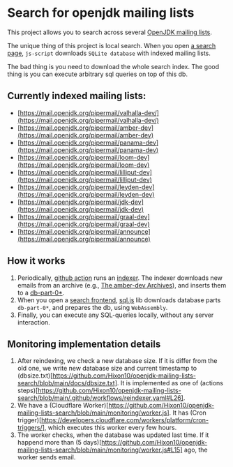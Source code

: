 # Search for openjdk mailing lists

This project allows you to search across several [OpenJDK mailing lists](https://mail.openjdk.org/mailman/listinfo). 

The unique thing of this project is local search. When you open [a search page](https://hixon10.github.io/openjdk-mailing-lists-search/), `js-script` downloads `SQLite database` with indexed mailing lists.

The bad thing is you need to download the whole search index. The good thing is you can execute arbitrary sql queries on top of this db.

## Currently indexed mailing lists:
- [https://mail.openjdk.org/pipermail/valhalla-dev/](https://mail.openjdk.org/pipermail/valhalla-dev/)
- [https://mail.openjdk.org/pipermail/amber-dev](https://mail.openjdk.org/pipermail/amber-dev)
- [https://mail.openjdk.org/pipermail/panama-dev](https://mail.openjdk.org/pipermail/panama-dev)
- [https://mail.openjdk.org/pipermail/loom-dev](https://mail.openjdk.org/pipermail/loom-dev)
- [https://mail.openjdk.org/pipermail/lilliput-dev](https://mail.openjdk.org/pipermail/lilliput-dev)
- [https://mail.openjdk.org/pipermail/leyden-dev](https://mail.openjdk.org/pipermail/leyden-dev)
- [https://mail.openjdk.org/pipermail/jdk-dev](https://mail.openjdk.org/pipermail/jdk-dev)
- [https://mail.openjdk.org/pipermail/graal-dev](https://mail.openjdk.org/pipermail/graal-dev)
- [https://mail.openjdk.org/pipermail/announce](https://mail.openjdk.org/pipermail/announce)
 

## How it works
1. Periodically, [github action](https://github.com/Hixon10/openjdk-mailing-lists-search/blob/main/.github/workflows/reindexer.yaml) runs an [indexer](https://github.com/Hixon10/openjdk-mailing-lists-search/tree/main/indexer). The indexer downloads new emails from an archive (e.g., [The amber-dev Archives](https://mail.openjdk.org/pipermail/amber-dev/)), and inserts them to a [db-part-0*](https://github.com/Hixon10/openjdk-mailing-lists-search/tree/main/docs).
2. When you open a [search frontend](https://hixon10.github.io/openjdk-mailing-lists-search/), [sql.js](https://github.com/sql-js/sql.js/) lib downloads database parts `db-part-0*`, and prepares the db, using `WebAssembly`.
3. Finally, you can execute any SQL-queries locally, without any server interaction.


## Monitoring implementation details
1. After reindexing, we check a new database size. If it is differ from the old one, we write new database size and current timestamp to (dbsize.txt)[https://github.com/Hixon10/openjdk-mailing-lists-search/blob/main/docs/dbsize.txt]. It is implemented as one of (actions steps)[https://github.com/Hixon10/openjdk-mailing-lists-search/blob/main/.github/workflows/reindexer.yaml#L26].
2. We have a (Cloudflare Worker)[https://github.com/Hixon10/openjdk-mailing-lists-search/blob/main/monitoring/worker.js]. It has (Cron trigger)[https://developers.cloudflare.com/workers/platform/cron-triggers/], which executes this worker every few hours.
3. The worker checks, when the database was updated last time. If it happend more than (5 days)[https://github.com/Hixon10/openjdk-mailing-lists-search/blob/main/monitoring/worker.js#L15] ago, the worker sends email.